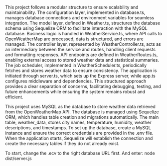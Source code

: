 This project follows a modular structure to ensure scalability and maintainability. The configuration layer, implemented in database.ts, manages database connections and environment variables for seamless integration. The model layer, defined in Weather.ts, structures the database schema using Sequelize ORM to facilitate interaction with the MySQL database. Business logic is handled in WeatherService.ts, where API calls to OpenWeatherMap are processed, data is structured, and errors are managed. The controller layer, represented by WeatherController.ts, acts as an intermediary between the service and routes, handling client requests and formatting responses. API endpoints are defined in WeatherRoutes.ts, enabling external access to stored weather data and statistical summaries. The job scheduler, implemented in WeatherScheduler.ts, periodically fetches and stores weather data to ensure consistency. The application is initiated through server.ts, which sets up the Express server, while app.ts configures middleware and dependencies. This structured approach provides a clear separation of concerns, facilitating debugging, testing, and future enhancements while ensuring the system remains robust and efficient.

This project uses MySQL as the database to store weather data retrieved from the OpenWeatherMap API. The database is managed using Sequelize ORM, which handles table creation and migrations automatically. The main table, weather_data, stores city names, temperature, humidity, weather descriptions, and timestamps. To set up the database, create a MySQL instance and ensure the correct credentials are provided in the .env file. When the application starts, Sequelize will establish the connection and create the necessary tables if they do not already exist.

To start, change the .ecv to the right database URL first. And enter: node dist/server.js
